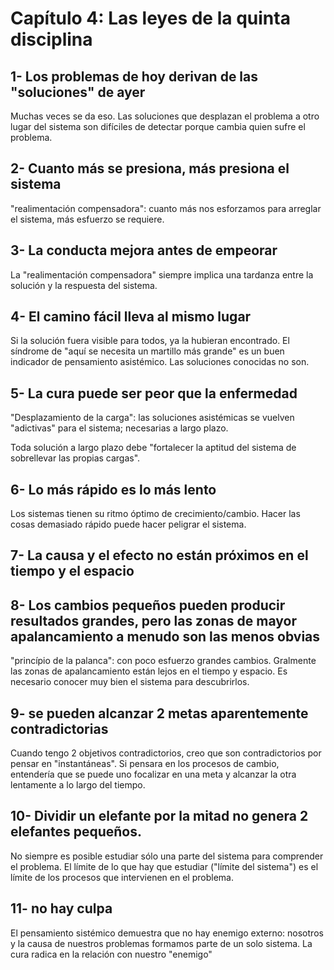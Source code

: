 # Capítulo 4: Las leyes de la quinta disciplina

## 1- Los problemas de hoy derivan de las "soluciones" de ayer

Muchas veces se da eso. Las soluciones que desplazan el problema a otro lugar del sistema son difíciles de detectar porque cambia quien sufre el problema.

## 2- Cuanto más se presiona, más presiona el sistema

"realimentación compensadora": cuanto más nos esforzamos para arreglar el sistema, más esfuerzo se requiere.

## 3- La conducta mejora antes de empeorar

La "realimentación compensadora" siempre implica una tardanza entre la solución y la respuesta del sistema.

## 4- El camino fácil lleva al mismo lugar

Si la solución fuera visible para todos, ya la hubieran encontrado. El síndrome de "aquí se necesita un martillo más grande" es un buen indicador de pensamiento asistémico. Las soluciones conocidas no son.

## 5- La cura puede ser peor que la enfermedad

"Desplazamiento de la carga": las soluciones asistémicas se vuelven "adictivas" para el sistema; necesarias a largo plazo.

Toda solución a largo plazo debe "fortalecer la aptitud del sistema de sobrellevar las propias cargas".

## 6- Lo más rápido es lo más lento

Los sistemas tienen su ritmo óptimo de crecimiento/cambio. Hacer las cosas demasiado rápido puede hacer peligrar el sistema.

## 7- La causa y el efecto no están próximos en el tiempo y el espacio
<nada>

## 8- Los cambios pequeños pueden producir resultados grandes, pero las zonas de mayor apalancamiento a menudo son las menos obvias

"princípio de la palanca": con poco esfuerzo grandes cambios. Gralmente las zonas de apalancamiento están lejos en el tiempo y espacio. Es necesario conocer muy bien el sistema para descubrirlos. 

## 9- se pueden alcanzar 2 metas aparentemente contradictorias 

Cuando tengo 2 objetivos contradictorios, creo que son contradictorios por pensar en "instantáneas". Si pensara en los procesos de cambio, entendería que se puede uno focalizar en una meta y alcanzar la otra lentamente a lo largo del tiempo.

## 10- Dividir un elefante por la mitad no genera 2 elefantes pequeños.

No siempre es posible estudiar sólo una parte del sistema para comprender el problema. El límite de lo que hay que estudiar ("límite del sistema") es el límite de los procesos que intervienen en el problema.

## 11- no hay culpa

El pensamiento sistémico demuestra que no hay enemigo externo: nosotros y la causa de nuestros problemas formamos parte de un solo sistema. La cura radica en la relación con nuestro "enemigo"